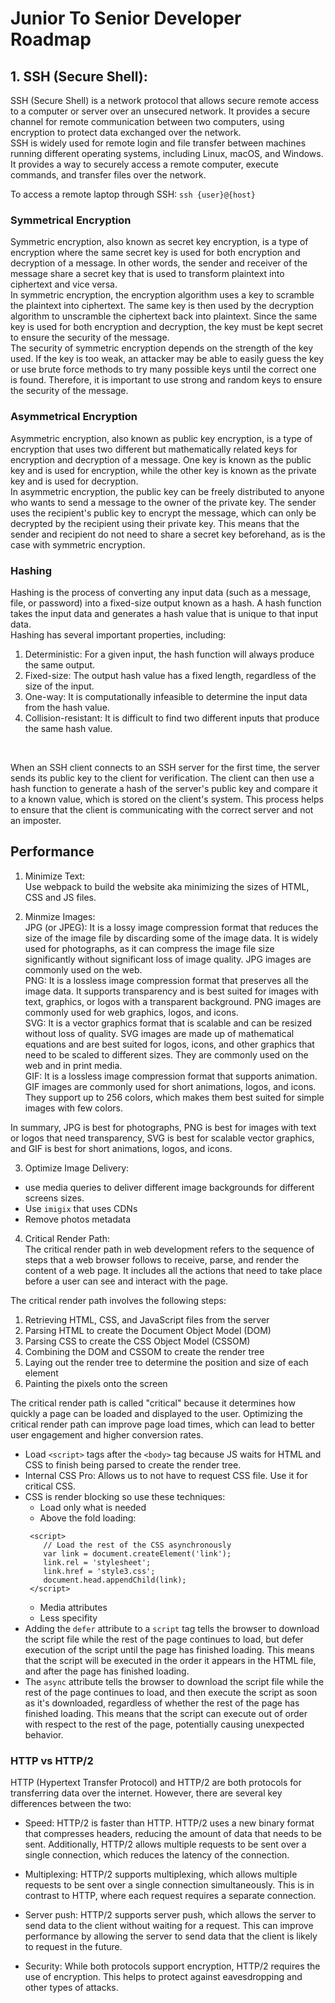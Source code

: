 # Junior To Senior Developer Roadmap

## 1. SSH (Secure Shell):

SSH (Secure Shell) is a network protocol that allows secure remote access to a computer or server over an unsecured network. It provides a secure channel for remote communication between two computers, using encryption to protect data exchanged over the network.
<br/>
SSH is widely used for remote login and file transfer between machines running different operating systems, including Linux, macOS, and Windows. It provides a way to securely access a remote computer, execute commands, and transfer files over the network.

To access a remote laptop through SSH: `ssh {user}@{host}`

### Symmetrical Encryption

Symmetric encryption, also known as secret key encryption, is a type of encryption where the same secret key is used for both encryption and decryption of a message. In other words, the sender and receiver of the message share a secret key that is used to transform plaintext into ciphertext and vice versa.
<br>
In symmetric encryption, the encryption algorithm uses a key to scramble the plaintext into ciphertext. The same key is then used by the decryption algorithm to unscramble the ciphertext back into plaintext. Since the same key is used for both encryption and decryption, the key must be kept secret to ensure the security of the message.
<br>
The security of symmetric encryption depends on the strength of the key used. If the key is too weak, an attacker may be able to easily guess the key or use brute force methods to try many possible keys until the correct one is found. Therefore, it is important to use strong and random keys to ensure the security of the message.

### Asymmetrical Encryption

Asymmetric encryption, also known as public key encryption, is a type of encryption that uses two different but mathematically related keys for encryption and decryption of a message. One key is known as the public key and is used for encryption, while the other key is known as the private key and is used for decryption.
<br>
In asymmetric encryption, the public key can be freely distributed to anyone who wants to send a message to the owner of the private key. The sender uses the recipient's public key to encrypt the message, which can only be decrypted by the recipient using their private key. This means that the sender and recipient do not need to share a secret key beforehand, as is the case with symmetric encryption.

### Hashing

Hashing is the process of converting any input data (such as a message, file, or password) into a fixed-size output known as a hash. A hash function takes the input data and generates a hash value that is unique to that input data.
<br>
Hashing has several important properties, including:

1. Deterministic: For a given input, the hash function will always produce the same output.
2. Fixed-size: The output hash value has a fixed length, regardless of the size of the input.
3. One-way: It is computationally infeasible to determine the input data from the hash value.
4. Collision-resistant: It is difficult to find two different inputs that produce the same hash value.

<br>

When an SSH client connects to an SSH server for the first time, the server sends its public key to the client for verification. The client can then use a hash function to generate a hash of the server's public key and compare it to a known value, which is stored on the client's system. This process helps to ensure that the client is communicating with the correct server and not an imposter.

## Performance

1. Minimize Text: <br>
   Use webpack to build the website aka minimizing the sizes of HTML, CSS and JS files.

2. Minmize Images: <br>
   JPG (or JPEG): It is a lossy image compression format that reduces the size of the image file by discarding some of the image data. It is widely used for photographs, as it can compress the image file size significantly without significant loss of image quality. JPG images are commonly used on the web.
   <br>
   PNG: It is a lossless image compression format that preserves all the image data. It supports transparency and is best suited for images with text, graphics, or logos with a transparent background. PNG images are commonly used for web graphics, logos, and icons.
   <br>
   SVG: It is a vector graphics format that is scalable and can be resized without loss of quality. SVG images are made up of mathematical equations and are best suited for logos, icons, and other graphics that need to be scaled to different sizes. They are commonly used on the web and in print media.
   <br>
   GIF: It is a lossless image compression format that supports animation. GIF images are commonly used for short animations, logos, and icons. They support up to 256 colors, which makes them best suited for simple images with few colors.
   <br>

In summary, JPG is best for photographs, PNG is best for images with text or logos that need transparency, SVG is best for scalable vector graphics, and GIF is best for short animations, logos, and icons.

3. Optimize Image Delivery: <br>

- use media queries to deliver different image backgrounds for different screens sizes.
- Use `imigix` that uses CDNs
- Remove photos metadata

4. Critical Render Path: <br>
   The critical render path in web development refers to the sequence of steps that a web browser follows to receive, parse, and render the content of a web page. It includes all the actions that need to take place before a user can see and interact with the page.

The critical render path involves the following steps: <br>

1. Retrieving HTML, CSS, and JavaScript files from the server
2. Parsing HTML to create the Document Object Model (DOM)
3. Parsing CSS to create the CSS Object Model (CSSOM)
4. Combining the DOM and CSSOM to create the render tree
5. Laying out the render tree to determine the position and size of each element
6. Painting the pixels onto the screen <br>

The critical render path is called "critical" because it determines how quickly a page can be loaded and displayed to the user. Optimizing the critical render path can improve page load times, which can lead to better user engagement and higher conversion rates.
<br>

- Load `<script>` tags after the `<body>` tag because JS waits for HTML and CSS to finish being parsed to create the render tree.
- Internal CSS Pro: Allows us to not have to request CSS file. Use it for critical CSS.
- CSS is render blocking so use these techniques:
  - Load only what is needed
  - Above the fold loading:
  ```
   <script>
      // Load the rest of the CSS asynchronously
      var link = document.createElement('link');
      link.rel = 'stylesheet';
      link.href = 'style3.css';
      document.head.appendChild(link);
   </script>
  ```
  - Media attributes
  - Less specifity
- Adding the `defer` attribute to a `script` tag tells the browser to download the script file while the rest of the page continues to load, but defer execution of the script until the page has finished loading. This means that the script will be executed in the order it appears in the HTML file, and after the page has finished loading.
- The `async` attribute tells the browser to download the script file while the rest of the page continues to load, and then execute the script as soon as it's downloaded, regardless of whether the rest of the page has finished loading. This means that the script can execute out of order with respect to the rest of the page, potentially causing unexpected behavior.

### HTTP vs HTTP/2

HTTP (Hypertext Transfer Protocol) and HTTP/2 are both protocols for transferring data over the internet. However, there are several key differences between the two:

- Speed: HTTP/2 is faster than HTTP. HTTP/2 uses a new binary format that compresses headers, reducing the amount of data that needs to be sent. Additionally, HTTP/2 allows multiple requests to be sent over a single connection, which reduces the latency of the connection.

- Multiplexing: HTTP/2 supports multiplexing, which allows multiple requests to be sent over a single connection simultaneously. This is in contrast to HTTP, where each request requires a separate connection.

- Server push: HTTP/2 supports server push, which allows the server to send data to the client without waiting for a request. This can improve performance by allowing the server to send data that the client is likely to request in the future.

- Security: While both protocols support encryption, HTTP/2 requires the use of encryption. This helps to protect against eavesdropping and other types of attacks.

